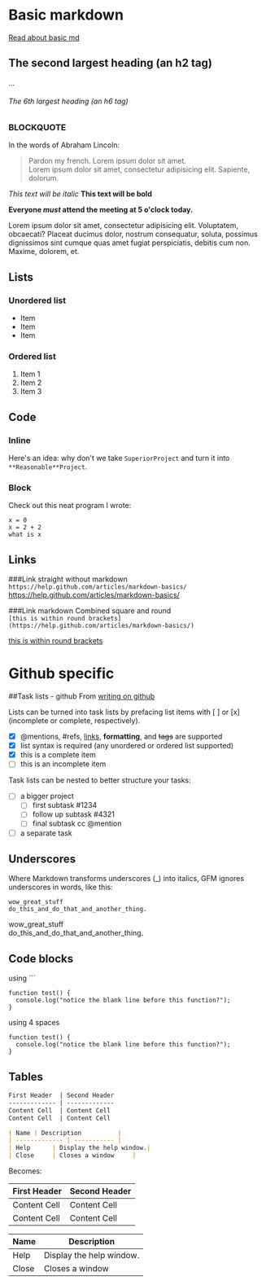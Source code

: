 # Basic markdown
[Read about basic md](https://help.github.com/articles/markdown-basics/)

## The second largest heading (an h2 tag)
...
###### The 6th largest heading (an h6 tag)

### BLOCKQUOTE
In the words of Abraham Lincoln:

> Pardon my french. 
> Lorem ipsum dolor sit amet. <br>
> Lorem ipsum dolor sit amet, consectetur adipisicing elit. Sapiente, dolorum.

*This text will be italic* 
**This text will be bold**

**Everyone _must_ attend the meeting at 5 o'clock today.**

Lorem ipsum dolor sit amet, consectetur adipisicing elit. Voluptatem, obcaecati? Placeat ducimus dolor, nostrum consequatur, soluta, possimus dignissimos sint cumque quas amet fugiat perspiciatis, debitis cum non. Maxime, dolorem, et.

## Lists

### Unordered list
* Item
* Item
* Item

### Ordered list
1. Item 1
2. Item 2
3. Item 3

## Code
### Inline

Here's an idea: why don't we take `SuperiorProject` and turn it into `**Reasonable**Project`.

### Block
Check out this neat program I wrote:

```
x = 0
x = 2 + 2
what is x
```

## Links

###Link straight
without markdown <br>
`https://help.github.com/articles/markdown-basics/`
https://help.github.com/articles/markdown-basics/


###Link markdown
Combined square and round <br>
`[this is within round brackets](https://help.github.com/articles/markdown-basics/)`

[this is within round brackets](https://help.github.com/articles/markdown-basics/)

# Github specific

##Task lists - github
From [writing on github](https://help.github.com/articles/writing-on-github/)

Lists can be turned into task lists by prefacing list items with [ ] or [x] (incomplete or complete, respectively).

- [x] @mentions, #refs, [links](), **formatting**, and <del>tags</del> are supported
- [x] list syntax is required (any unordered or ordered list supported)
- [x] this is a complete item
- [ ] this is an incomplete item

Task lists can be nested to better structure your tasks:

- [ ] a bigger project
  - [ ] first subtask #1234
  - [ ] follow up subtask #4321
  - [ ] final subtask cc @mention
- [ ] a separate task

## Underscores
Where Markdown transforms underscores (_) into italics, GFM ignores underscores in words, like this:

```
wow_great_stuff
do_this_and_do_that_and_another_thing.
```
wow_great_stuff <br>
do_this_and_do_that_and_another_thing.

## Code blocks
using \```
```
function test() {
  console.log("notice the blank line before this function?");
}
```
using 4 spaces

    function test() {
      console.log("notice the blank line before this function?");
    }

## Tables
```markdown
First Header  | Second Header
------------- | -------------
Content Cell  | Content Cell
Content Cell  | Content Cell

| Name | Description          |
| ------------- | ----------- |
| Help      | Display the help window.|
| Close     | Closes a window     |
```
Becomes:

First Header  | Second Header
------------- | -------------
Content Cell  | Content Cell
Content Cell  | Content Cell

| Name | Description          |
| ------------- | ----------- |
| Help      | Display the help window.|
| Close     | Closes a window     |

